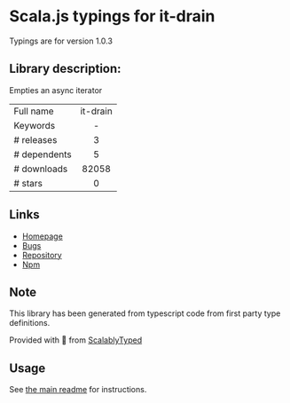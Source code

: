 
# Scala.js typings for it-drain

Typings are for version 1.0.3

## Library description:
Empties an async iterator

|                    |                 |
| ------------------ | :-------------: |
| Full name          | it-drain |
| Keywords           | - |
| # releases         | 3 |
| # dependents       | 5 |
| # downloads        | 82058 |
| # stars            | 0 |

## Links
- [Homepage](https://github.com/achingbrain/it#readme)
- [Bugs](https://github.com/achingbrain/it/issues)
- [Repository](https://github.com/achingbrain/it)
- [Npm](https://www.npmjs.com/package/it-drain)
    


## Note
This library has been generated from typescript code from first party type definitions.

Provided with :purple_heart: from [ScalablyTyped](https://github.com/oyvindberg/ScalablyTyped)

## Usage
See [the main readme](../../readme.md) for instructions.


